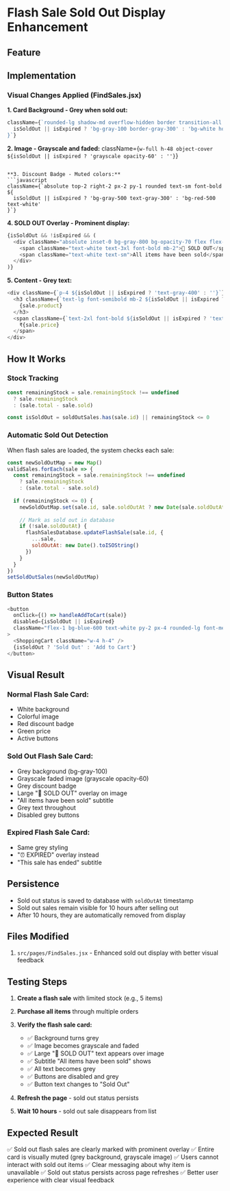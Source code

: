 # Flash Sale Sold Out Display Enhancement

## Feature

## Implementation

### Visual Changes Applied (FindSales.jsx)

**1. Card Background - Grey when sold out:**
```javascript
className={`rounded-lg shadow-md overflow-hidden border transition-all duration-300 ${
  isSoldOut || isExpired ? 'bg-gray-100 border-gray-300' : 'bg-white hover:shadow-lg border-gray-200'
}`}
```

**2. Image - Grayscale and faded:**
className={`w-full h-48 object-cover ${isSoldOut || isExpired ? 'grayscale opacity-60' : ''}`}
```

**3. Discount Badge - Muted colors:**
```javascript
className={`absolute top-2 right-2 px-2 py-1 rounded text-sm font-bold ${
  isSoldOut || isExpired ? 'bg-gray-500 text-gray-300' : 'bg-red-500 text-white'
}`}
```

**4. SOLD OUT Overlay - Prominent display:**
```javascript
{isSoldOut && !isExpired && (
  <div className="absolute inset-0 bg-gray-800 bg-opacity-70 flex flex-col items-center justify-center">
    <span className="text-white text-3xl font-bold mb-2">🔴 SOLD OUT</span>
    <span className="text-white text-sm">All items have been sold</span>
  </div>
)}
```

**5. Content - Grey text:**
```javascript
<div className={`p-4 ${isSoldOut || isExpired ? 'text-gray-400' : ''}`}>
  <h3 className={`text-lg font-semibold mb-2 ${isSoldOut || isExpired ? 'text-gray-500' : 'text-gray-900'}`}>
    {sale.product}
  </h3>
  <span className={`text-2xl font-bold ${isSoldOut || isExpired ? 'text-gray-400' : 'text-green-600'}`}>
    ₹{sale.price}
  </span>
</div>
```

## How It Works

### Stock Tracking
```javascript
const remainingStock = sale.remainingStock !== undefined 
  ? sale.remainingStock 
  : (sale.total - sale.sold)

const isSoldOut = soldOutSales.has(sale.id) || remainingStock <= 0
```

### Automatic Sold Out Detection
When flash sales are loaded, the system checks each sale:
```javascript
const newSoldOutMap = new Map()
validSales.forEach(sale => {
  const remainingStock = sale.remainingStock !== undefined 
    ? sale.remainingStock 
    : (sale.total - sale.sold)
  
  if (remainingStock <= 0) {
    newSoldOutMap.set(sale.id, sale.soldOutAt ? new Date(sale.soldOutAt) : new Date())
    
    // Mark as sold out in database
    if (!sale.soldOutAt) {
      flashSalesDatabase.updateFlashSale(sale.id, {
        ...sale,
        soldOutAt: new Date().toISOString()
      })
    }
  }
})
setSoldOutSales(newSoldOutMap)
```

### Button States
```javascript
<button
  onClick={() => handleAddToCart(sale)}
  disabled={isSoldOut || isExpired}
  className="flex-1 bg-blue-600 text-white py-2 px-4 rounded-lg font-medium hover:bg-blue-700 disabled:bg-gray-300 disabled:cursor-not-allowed transition-colors"
>
  <ShoppingCart className="w-4 h-4" />
  {isSoldOut ? 'Sold Out' : 'Add to Cart'}
</button>
```

## Visual Result

### Normal Flash Sale Card:
- White background
- Colorful image
- Red discount badge
- Green price
- Active buttons

### Sold Out Flash Sale Card:
- Grey background (bg-gray-100)
- Grayscale faded image (grayscale opacity-60)
- Grey discount badge
- Large "🔴 SOLD OUT" overlay on image
- "All items have been sold" subtitle
- Grey text throughout
- Disabled grey buttons

### Expired Flash Sale Card:
- Same grey styling
- "⏰ EXPIRED" overlay instead
- "This sale has ended" subtitle

## Persistence
- Sold out status is saved to database with `soldOutAt` timestamp
- Sold out sales remain visible for 10 hours after selling out
- After 10 hours, they are automatically removed from display

## Files Modified
1. `src/pages/FindSales.jsx` - Enhanced sold out display with better visual feedback

## Testing Steps

1. **Create a flash sale** with limited stock (e.g., 5 items)
2. **Purchase all items** through multiple orders
3. **Verify the flash sale card:**
   - ✅ Background turns grey
   - ✅ Image becomes grayscale and faded
   - ✅ Large "🔴 SOLD OUT" text appears over image
   - ✅ Subtitle "All items have been sold" shows
   - ✅ All text becomes grey
   - ✅ Buttons are disabled and grey
   - ✅ Button text changes to "Sold Out"

4. **Refresh the page** - sold out status persists
5. **Wait 10 hours** - sold out sale disappears from list

## Expected Result
✅ Sold out flash sales are clearly marked with prominent overlay
✅ Entire card is visually muted (grey background, grayscale image)
✅ Users cannot interact with sold out items
✅ Clear messaging about why item is unavailable
✅ Sold out status persists across page refreshes
✅ Better user experience with clear visual feedback
